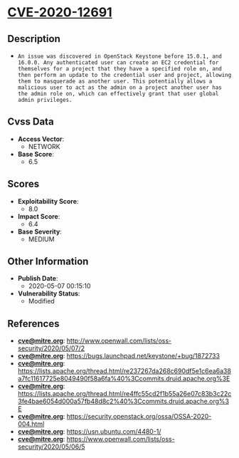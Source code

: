 
# [CVE-2020-12691](http://www.openwall.com/lists/oss-security/2020/05/07/2)

## Description

- `An issue was discovered in OpenStack Keystone before 15.0.1, and 16.0.0. Any authenticated user can create an EC2 credential for themselves for a project that they have a specified role on, and then perform an update to the credential user and project, allowing them to masquerade as another user. This potentially allows a malicious user to act as the admin on a project another user has the admin role on, which can effectively grant that user global admin privileges.`

## Cvss Data

- **Access Vector**:
  - NETWORK
- **Base Score**:
  - 6.5

## Scores

- **Exploitability Score**:
  - 8.0
- **Impact Score**:
  - 6.4
- **Base Severity**:
  - MEDIUM

## Other Information

- **Publish Date**:
  - 2020-05-07 00:15:10
- **Vulnerability Status**:
  - Modified

## References

- **cve@mitre.org**: http://www.openwall.com/lists/oss-security/2020/05/07/2
- **cve@mitre.org**: https://bugs.launchpad.net/keystone/+bug/1872733
- **cve@mitre.org**: https://lists.apache.org/thread.html/re237267da268c690df5e1c6ea6a38a7fc11617725e8049490f58a6fa%40%3Ccommits.druid.apache.org%3E
- **cve@mitre.org**: https://lists.apache.org/thread.html/re4ffc55cd2f1b55a26e07c83b3c22c3fe4bae6054d000a57fb48d8c2%40%3Ccommits.druid.apache.org%3E
- **cve@mitre.org**: https://security.openstack.org/ossa/OSSA-2020-004.html
- **cve@mitre.org**: https://usn.ubuntu.com/4480-1/
- **cve@mitre.org**: https://www.openwall.com/lists/oss-security/2020/05/06/5
